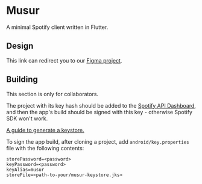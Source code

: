 # Musur

A minimal Spotify client written in Flutter.

## Design 

This link can redirect you to our [Figma project](https://www.figma.com/file/4YjNgWoq6JNSp1sFMbu3iB/Neumorphism-Music-App-(Community)?node-id=12%3A166).

## Building

This section is only for collaborators.

The project with its key hash should be added to the [Spotify API Dashboard](https://developer.spotify.com/dashboard/),
and then the app's build should be signed with this key - otherwise Spotify SDK won't work.

[A guide to generate a keystore.](https://docs.flutter.dev/deployment/android#create-an-upload-keystore)

To sign the app build, after cloning a project, add `android/key.properties` file with the
following contents:

```
storePassword=<password>
keyPassword=<password>
keyAlias=musur
storeFile=<path-to-your/musur-keystore.jks>
```
